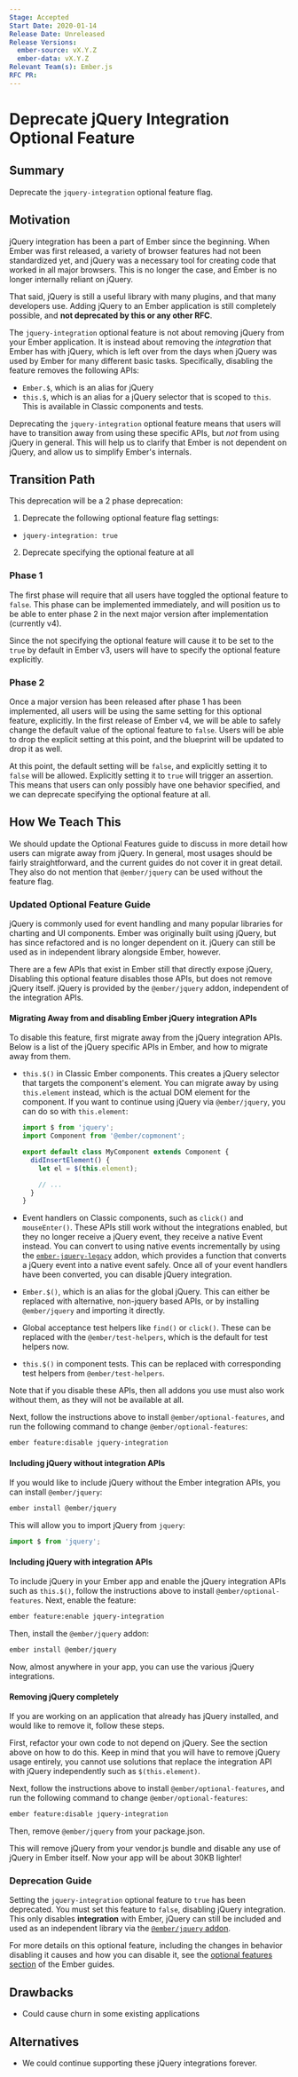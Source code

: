 ```yaml
---
Stage: Accepted
Start Date: 2020-01-14
Release Date: Unreleased
Release Versions:
  ember-source: vX.Y.Z
  ember-data: vX.Y.Z
Relevant Team(s): Ember.js
RFC PR:
---
```


# Deprecate jQuery Integration Optional Feature

## Summary

Deprecate the `jquery-integration` optional feature flag.

## Motivation

jQuery integration has been a part of Ember since the beginning. When Ember was
first released, a variety of browser features had not been standardized yet, and
jQuery was a necessary tool for creating code that worked in all major browsers.
This is no longer the case, and Ember is no longer internally reliant on jQuery.

That said, jQuery is still a useful library with many plugins, and that many
developers use. Adding jQuery to an Ember application is still completely
possible, and **not deprecated by this or any other RFC**.

The `jquery-integration` optional feature is not about removing jQuery from your
Ember application. It is instead about removing the _integration_ that Ember has
with jQuery, which is left over from the days when jQuery was used by Ember for
many different basic tasks. Specifically, disabling the feature removes the
following APIs:

- `Ember.$`, which is an alias for jQuery
- `this.$`, which is an alias for a jQuery selector that is scoped to `this`.
  This is available in Classic components and tests.

Deprecating the `jquery-integration` optional feature means that users will have
to transition away from using these specific APIs, but _not_ from using jQuery
in general. This will help us to clarify that Ember is not dependent on jQuery,
and allow us to simplify Ember's internals.

## Transition Path

This deprecation will be a 2 phase deprecation:

1. Deprecate the following optional feature flag settings:
  - `jquery-integration: true`
2. Deprecate specifying the optional feature at all

### Phase 1

The first phase will require that all users have toggled the optional feature to
`false`. This phase can be implemented immediately, and will position us to be
able to enter phase 2 in the next major version after implementation (currently
v4).

Since the not specifying the optional feature will cause it to be set to the
`true` by default in Ember v3, users will have to specify the optional feature
explicitly.

### Phase 2

Once a major version has been released after phase 1 has been implemented, all
users will be using the same setting for this optional feature, explicitly. In
the first release of Ember v4, we will be able to safely change the default
value of the optional feature to `false`. Users will be able to drop the
explicit setting at this point, and the blueprint will be updated to drop it as
well.

At this point, the default setting will be `false`, and explicitly setting it to
`false` will be allowed. Explicitly setting it to `true` will trigger an
assertion. This means that users can only possibly have one behavior specified,
and we can deprecate specifying the optional feature at all.

## How We Teach This

We should update the Optional Features guide to discuss in more detail how users
can migrate away from jQuery. In general, most usages should be fairly
straightforward, and the current guides do not cover it in great detail. They
also do not mention that `@ember/jquery` can be used without the feature flag.

### Updated Optional Feature Guide

jQuery is commonly used for event handling and many popular libraries for
charting and UI components. Ember was originally built using jQuery, but has
since refactored and is no longer dependent on it. jQuery can still be used
as in independent library alongside Ember, however.

There are a few APIs that exist in Ember still that directly expose jQuery,
Disabling this optional feature disables those APIs, but does not remove jQuery
itself. jQuery is provided by the `@ember/jquery` addon, independent of the
integration APIs.

#### Migrating Away from and disabling Ember jQuery integration APIs

To disable this feature, first migrate away from the jQuery integration APIs.
Below is a list of the jQuery specific APIs in Ember, and how to migrate away
from them.

- `this.$()` in Classic Ember components. This creates a jQuery selector that
  targets the component's element. You can migrate away by using `this.element`
  instead, which is the actual DOM element for the component. If you want to
  continue using jQuery via `@ember/jquery`, you can do so with `this.element`:

  ```js
  import $ from 'jquery';
  import Component from '@ember/copmonent';

  export default class MyComponent extends Component {
    didInsertElement() {
      let el = $(this.element);

      // ...
    }
  }
  ```

- Event handlers on Classic components, such as `click()` and `mouseEnter()`.
  These APIs still work without the integrations enabled, but they no longer
  receive a jQuery event, they receive a native Event instead. You can convert
  to using native events incrementally by using the [`ember-jquery-legacy`](https://github.com/emberjs/ember-jquery-legacy) addon, which provides a function that converts a jQuery
  event into a native event safely. Once all of your event handlers have been
  converted, you can disable jQuery integration.

- `Ember.$()`, which is an alias for the global jQuery. This can either be
  replaced with alternative, non-jquery based APIs, or by installing
  `@ember/jquery` and importing it directly.

- Global acceptance test helpers like `find()` or `click()`. These can be
  replaced with the `@ember/test-helpers`, which is the default for test helpers
  now.

- `this.$()` in component tests. This can be replaced with corresponding test
  helpers from `@ember/test-helpers`.

Note that if you disable these APIs, then all addons you use must also work
without them, as they will not be available at all.

Next, follow the instructions above to install `@ember/optional-features`, and
run the following command to change `@ember/optional-features`:

```sh
ember feature:disable jquery-integration
```

#### Including jQuery without integration APIs

If you would like to include jQuery without the Ember integration APIs, you can
install `@ember/jquery`:

```sh
ember install @ember/jquery
```

This will allow you to import jQuery from `jquery`:

```js
import $ from 'jquery';
```

#### Including jQuery with integration APIs

To include jQuery in your Ember app and enable the jQuery integration APIs such
as `this.$()`, follow the instructions above to install `@ember/optional-features`.
Next, enable the feature:

```sh
ember feature:enable jquery-integration
```

Then, install the `@ember/jquery` addon:

```sh
ember install @ember/jquery
```

Now, almost anywhere in your app, you can use the various jQuery integrations.

#### Removing jQuery completely

If you are working on an application that already has jQuery installed, and
would like to remove it, follow these steps.

First, refactor your own code to not depend on jQuery. See the section above on
how to do this. Keep in mind that you will have to remove jQuery usage entirely,
you cannot use solutions that replace the integration API with jQuery
independently such as `$(this.element)`.

Next, follow the instructions above to install `@ember/optional-features`, and
run the following command to change `@ember/optional-features`:

```sh
ember feature:disable jquery-integration
```

Then, remove `@ember/jquery` from your package.json.

This will remove jQuery from your vendor.js bundle and disable any use of jQuery
in Ember itself. Now your app will be about 30KB lighter!

### Deprecation Guide

Setting the `jquery-integration` optional feature to `true` has been
deprecated. You must set this feature to `false`, disabling jQuery integration.
This only disables **integration** with Ember, jQuery can still be included and
used as an independent library via the [`@ember/jquery` addon](https://github.com/emberjs/ember-jquery).

For more details on this optional feature, including the changes in
behavior disabling it causes and how you can disable it, see the
[optional features section](https://guides.emberjs.com/release/configuring-ember/optional-features/#toc_removing-jquery)
of the Ember guides.

## Drawbacks

- Could cause churn in some existing applications

## Alternatives

- We could continue supporting these jQuery integrations forever.

